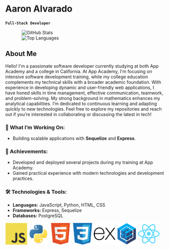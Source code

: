 # Aaron Alvarado

**`Full-Stack Developer`**

<div style="display: flex; justify-content: space-around; align-items: center; flex-wrap: wrap;">
    <img src="https://github-readme-stats.vercel.app/api?username=AaronAlvd&show_icons=true&count_private=true&hide=prs&hide_border=true&theme=gruvbox" alt="GitHub Stats" width="400"/>
    <img src="https://github-readme-stats.vercel.app/api/top-langs/?username=AaronAlvd&layout=compact&hide=html,css&theme=gruvbox" alt="Top Languages" width="400"/>
</div>

## About Me

Hello! I'm a passionate software developer currently studying at both App Academy and a college in California. At App Academy, I'm focusing on intensive software development training, while my college education complements my technical skills with a broader academic foundation. With experience in developing dynamic and user-friendly web applications, I have honed skills in time management, effective communication, teamwork, and problem-solving. My strong background in mathematics enhances my analytical capabilities. I’m dedicated to continuous learning and adapting quickly to new technologies. Feel free to explore my repositories and reach out if you’re interested in collaborating or discussing the latest in tech!

### 🚀 What I’m Working On:
- Building scalable applications with **Sequelize** and **Express**.

### 🌟 Achievements:
- Developed and deployed several projects during my training at App Academy.
- Gained practical experience with modern technologies and development practices.

### 🛠️ Technologies & Tools:
- **Languages:** JavaScript, Python, HTML, CSS
- **Frameworks:** Express, Sequelize
- **Databases:** PostgreSQL

<div style="display:flex;, justify-content:space-around;">
  <!-- JavaScript Logo -->
<img src="https://raw.githubusercontent.com/devicons/devicon/master/icons/javascript/javascript-original.svg" alt="JavaScript" width="70"/>

<!-- Python Logo -->
<img src="https://raw.githubusercontent.com/devicons/devicon/master/icons/python/python-original.svg" alt="Python" width="70"/>

<!-- HTML Logo -->
<img src="https://raw.githubusercontent.com/devicons/devicon/master/icons/html5/html5-original.svg" alt="HTML" width="70"/>

<!-- CSS Logo -->
<img src="https://raw.githubusercontent.com/devicons/devicon/master/icons/css3/css3-original.svg" alt="CSS" width="70"/>

<!-- Express Logo -->
<img src="https://raw.githubusercontent.com/devicons/devicon/master/icons/express/express-original.svg" alt="Express" width="70"/>

<!-- Sequelize Logo -->
<img src="https://raw.githubusercontent.com/devicons/devicon/master/icons/sequelize/sequelize-original.svg" alt="Sequelize" width="70"/>

<!-- React Logo -->
<img src="https://raw.githubusercontent.com/devicons/devicon/master/icons/react/react-original.svg" alt="React" width="70"/>


</div>
